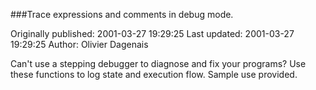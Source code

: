 ###Trace expressions and comments in debug mode.

Originally published: 2001-03-27 19:29:25
Last updated: 2001-03-27 19:29:25
Author: Olivier Dagenais

Can't use a stepping debugger to diagnose and fix your programs?  Use these functions to log state and execution flow.  Sample use provided.